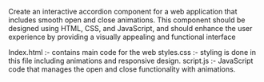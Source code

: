 Create an interactive accordion component for a web application that includes
smooth open and close animations. This component should be designed using HTML, CSS,
and JavaScript, and should enhance the user experience by providing a visually appealing
and functional interface

Index.html :- contains main code for the web
styles.css :- styling is done in this file including animations and responsive design.
script.js :- JavaScript code that manages the open and close functionality with animations.
